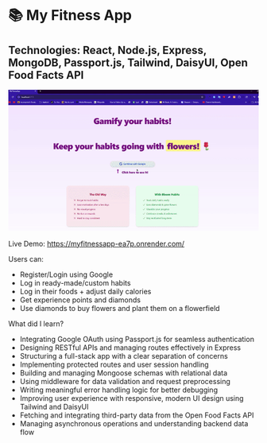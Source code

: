 <h1>📚 My Fitness App</h1>
<h2>Technologies: React, Node.js, Express, MongoDB, Passport.js, Tailwind, DaisyUI, Open Food Facts API</h2>

![](myfitnessappdemo.gif)

Live Demo: https://myfitnessapp-ea7p.onrender.com/

Users can:

- Register/Login using Google
- Log in ready-made/custom habits
- Log in their foods + adjust daily calories
- Get experience points and diamonds
- Use diamonds to buy flowers and plant them on a flowerfield

What did I learn?
  
- Integrating Google OAuth using Passport.js for seamless authentication
- Designing RESTful APIs and managing routes effectively in Express
- Structuring a full-stack app with a clear separation of concerns
- Implementing protected routes and user session handling
- Building and managing Mongoose schemas with relational data
- Using middleware for data validation and request preprocessing
- Writing meaningful error handling logic for better debugging
- Improving user experience with responsive, modern UI design using Tailwind and DaisyUI
- Fetching and integrating third-party data from the Open Food Facts API
- Managing asynchronous operations and understanding backend data flow

